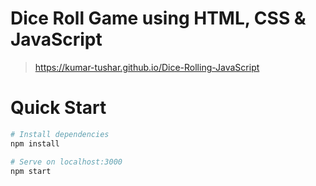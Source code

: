 # Dice Roll Game using HTML, CSS & JavaScript

> https://kumar-tushar.github.io/Dice-Rolling-JavaScript

# Quick Start
``` bash
# Install dependencies
npm install

# Serve on localhost:3000
npm start
```
